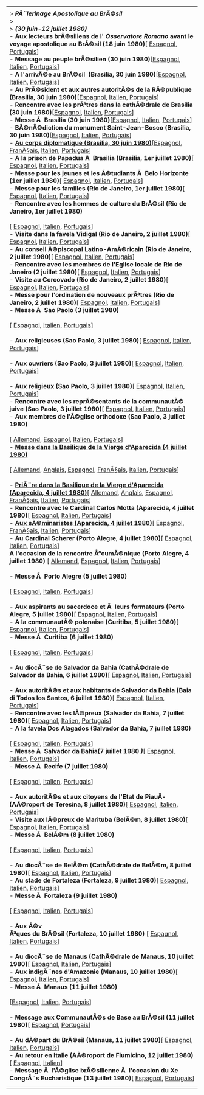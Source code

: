 |     |
| --- |
|  |
| > ***PÃ¨lerinage Apostolique au BrÃ©sil***<br>> <br>> ***(30 juin-12 juillet 1980)***<br>- **Aux lecteurs brÃ©siliens de l' *Osservatore Romano* avant le voyage apostolique au BrÃ©sil (18 juin 1980)**\[ [Espagnol](/content/john-paul-ii/es/letters/1980/documents/hf_jp-ii_let_19800618_brasiliani.html), [Portugais](/content/john-paul-ii/pt/letters/1980/documents/hf_jp-ii_let_19800618_brasiliani.html)\]<br>- **Message au peuple brÃ©silien (30 juin 1980)**\[[Espagnol](/content/john-paul-ii/es/speeches/1980/june/documents/hf_jp-ii_spe_19800630_messaggio-brasiliani.html), [Italien](/content/john-paul-ii/it/speeches/1980/june/documents/hf_jp-ii_spe_19800630_messaggio-brasiliani.html), [Portugais](/content/john-paul-ii/pt/speeches/1980/june/documents/hf_jp-ii_spe_19800630_messaggio-brasiliani.html)\]<br>- **A l'arrivÃ©e au BrÃ©sil  (Brasilia, 30 juin 1980)**\[[Espagnol](/content/john-paul-ii/es/speeches/1980/june/documents/hf_jp-ii_spe_19800630_brasile-arrivo.html), [Italien](/content/john-paul-ii/it/speeches/1980/june/documents/hf_jp-ii_spe_19800630_brasile-arrivo.html), [Portugais](/content/john-paul-ii/pt/speeches/1980/june/documents/hf_jp-ii_spe_19800630_brasile-arrivo.html)\]<br>- **Au PrÃ©sident et aux autres autoritÃ©s de la RÃ©publique (Brasilia, 30 juin 1980)**\[[Espagnol](/content/john-paul-ii/es/speeches/1980/june/documents/hf_jp-ii_spe_19800630_presidente-brasile.html), [Italien](/content/john-paul-ii/it/speeches/1980/june/documents/hf_jp-ii_spe_19800630_presidente-brasile.html), [Portugais](/content/john-paul-ii/pt/speeches/1980/june/documents/hf_jp-ii_spe_19800630_presidente-brasile.html)\]<br>- **Rencontre avec les prÃªtres dans la cathÃ©drale de Brasilia (30 juin 1980)**\[[Espagnol](/content/john-paul-ii/es/speeches/1980/june/documents/hf_jp-ii_spe_19800630_sacerdoti-brasile.html), [Italien](/content/john-paul-ii/it/speeches/1980/june/documents/hf_jp-ii_spe_19800630_sacerdoti-brasile.html), [Portugais](/content/john-paul-ii/pt/speeches/1980/june/documents/hf_jp-ii_spe_19800630_sacerdoti-brasile.html)\]<br>- **Messe Ã  Brasilia (30 juin 1980)**\[[Espagnol](/content/john-paul-ii/es/homilies/1980/documents/hf_jp-ii_hom_19800630_brasilia.html), [Italien](/content/john-paul-ii/it/homilies/1980/documents/hf_jp-ii_hom_19800630_brasilia.html), [Portugais](/content/john-paul-ii/pt/homilies/1980/documents/hf_jp-ii_hom_19800630_brasilia.html)\]<br>- **BÃ©nÃ©diction du monument Saint-Jean-Bosco (Brasilia, 30 juin 1980)**\[[Espagnol](/content/john-paul-ii/es/speeches/1980/june/documents/hf_jp-ii_spe_19800630_sangiovannibosco-brasile.html), [Italien](/content/john-paul-ii/it/speeches/1980/june/documents/hf_jp-ii_spe_19800630_sangiovannibosco-brasile.html), [Portugais](/content/john-paul-ii/pt/speeches/1980/june/documents/hf_jp-ii_spe_19800630_sangiovannibosco-brasile.html)\]<br>- **[Au corps diplomatique (Brasilia, 30 juin 1980)](/content/john-paul-ii/fr/speeches/1980/june/documents/hf_jp-ii_spe_19800630_corpo-diplomatico-brasile.html)**\[[Espagnol](/content/john-paul-ii/es/speeches/1980/june/documents/hf_jp-ii_spe_19800630_corpo-diplomatico-brasile.html), [FranÃ§ais](/content/john-paul-ii/fr/speeches/1980/june/documents/hf_jp-ii_spe_19800630_corpo-diplomatico-brasile.html), [Italien](/content/john-paul-ii/it/speeches/1980/june/documents/hf_jp-ii_spe_19800630_corpo-diplomatico-brasile.html), [Portugais](/content/john-paul-ii/pt/speeches/1980/june/documents/hf_jp-ii_spe_19800630_corpo-diplomatico-brasile.html)\]<br>- **A la prison de Papadua Ã  Brasilia (Brasilia, 1er juillet 1980)**\[ [Espagnol](/content/john-paul-ii/es/speeches/1980/july/documents/hf_jp-ii_spe_19800701_carcere-brasile.html), [Italien](/content/john-paul-ii/it/speeches/1980/july/documents/hf_jp-ii_spe_19800701_carcere-brasile.html), [Portugais](/content/john-paul-ii/pt/speeches/1980/july/documents/hf_jp-ii_spe_19800701_carcere-brasile.html)\]<br>- **Messe pour les jeunes et les Ã©tudiants Ã  Belo Horizonte (1er juillet 1980)**\[ [Espagnol](/content/john-paul-ii/es/homilies/1980/documents/hf_jp-ii_hom_19800701_youth-brazil.html), [Italien](/content/john-paul-ii/it/homilies/1980/documents/hf_jp-ii_hom_19800701_youth-brazil.html), [Portugais](/content/john-paul-ii/pt/homilies/1980/documents/hf_jp-ii_hom_19800701_youth-brazil.html)\]<br>- **Messe pour les familles (Rio de Janeiro, 1er juillet 1980)**\[ [Espagnol](/content/john-paul-ii/es/homilies/1980/documents/hf_jp-ii_hom_19800701_families-brazil.html), [Italien](/content/john-paul-ii/it/homilies/1980/documents/hf_jp-ii_hom_19800701_families-brazil.html), [Portugais](/content/john-paul-ii/pt/homilies/1980/documents/hf_jp-ii_hom_19800701_families-brazil.html)\]<br>- **Rencontre avec les hommes de culture du BrÃ©sil (Rio de Janeiro, 1er juillet 1980)**<br>  <br>   \[ [Espagnol](/content/john-paul-ii/es/speeches/1980/july/documents/hf_jp-ii_spe_19800701_cultura-brasile.html), [Italien](/content/john-paul-ii/it/speeches/1980/july/documents/hf_jp-ii_spe_19800701_cultura-brasile.html), [Portugais](/content/john-paul-ii/pt/speeches/1980/july/documents/hf_jp-ii_spe_19800701_cultura-brasile.html)\]<br>- **Visite dans la favela Vidigal (Rio de Janeiro, 2 juillet 1980)**\[ [Espagnol](/content/john-paul-ii/es/speeches/1980/july/documents/hf_jp-ii_spe_19800702_vidigal-brasile.html), [Italien](/content/john-paul-ii/it/speeches/1980/july/documents/hf_jp-ii_spe_19800702_vidigal-brasile.html), [Portugais](/content/john-paul-ii/pt/speeches/1980/july/documents/hf_jp-ii_spe_19800702_vidigal-brasile.html)\]<br>- **Au conseil Ã©piscopal Latino-AmÃ©ricain (Rio de Janeiro, 2 juillet 1980)**\[ [Espagnol](/content/john-paul-ii/es/speeches/1980/july/documents/hf_jp-ii_spe_19800702_consiglioepiscopale-brasile.html), [Italien](/content/john-paul-ii/it/speeches/1980/july/documents/hf_jp-ii_spe_19800702_consiglioepiscopale-brasile.html), [Portugais](/content/john-paul-ii/pt/speeches/1980/july/documents/hf_jp-ii_spe_19800702_consiglioepiscopale-brasile.html)\]<br>- **Rencontre avec les membres de l'Eglise locale de Rio de Janeiro (2 juillet 1980)**\[ [Espagnol](/content/john-paul-ii/es/speeches/1980/july/documents/hf_jp-ii_spe_19800702_cattedrale-brasile.html), [Italien](/content/john-paul-ii/it/speeches/1980/july/documents/hf_jp-ii_spe_19800702_cattedrale-brasile.html), [Portugais](/content/john-paul-ii/pt/speeches/1980/july/documents/hf_jp-ii_spe_19800702_cattedrale-brasile.html)\]<br>- **Visite au Corcovado (Rio de Janeiro, 2 juillet 1980)**\[ [Espagnol](/content/john-paul-ii/es/speeches/1980/july/documents/hf_jp-ii_spe_19800702_corcovado-brasile.html), [Italien](/content/john-paul-ii/it/speeches/1980/july/documents/hf_jp-ii_spe_19800702_corcovado-brasile.html), [Portugais](/content/john-paul-ii/pt/speeches/1980/july/documents/hf_jp-ii_spe_19800702_corcovado-brasile.html)\]<br>- **Messe pour l'ordination de nouveaux prÃªtres (Rio de Janeiro, 2 juillet 1980)**\[ [Espagnol](/content/john-paul-ii/es/homilies/1980/documents/hf_jp-ii_hom_19800702_priests-brazil.html), [Italien](/content/john-paul-ii/it/homilies/1980/documents/hf_jp-ii_hom_19800702_priests-brazil.html), [Portugais](/content/john-paul-ii/pt/homilies/1980/documents/hf_jp-ii_hom_19800702_priests-brazil.html)\]<br>- **Messe Ã  Sao Paolo (3 juillet 1980)**<br>  <br>  \[ [Espagnol](/content/john-paul-ii/es/homilies/1980/documents/hf_jp-ii_hom_19800703_sanpaolo-brazil.html), [Italien](/content/john-paul-ii/it/homilies/1980/documents/hf_jp-ii_hom_19800703_sanpaolo-brazil.html), [Portugais](/content/john-paul-ii/pt/homilies/1980/documents/hf_jp-ii_hom_19800703_sanpaolo-brazil.html)\]<br>  <br>- **Aux religieuses (Sao Paolo, 3 juillet 1980)**\[ [Espagnol](/content/john-paul-ii/es/speeches/1980/july/documents/hf_jp-ii_spe_19800703_religiose-brasile.html), [Italien](/content/john-paul-ii/it/speeches/1980/july/documents/hf_jp-ii_spe_19800703_religiose-brasile.html), [Portugais](/content/john-paul-ii/pt/speeches/1980/july/documents/hf_jp-ii_spe_19800703_religiose-brasile.html)\]<br>  <br>- **Aux ouvriers (Sao Paolo, 3 juillet 1980)**\[ [Espagnol](/content/john-paul-ii/es/speeches/1980/july/documents/hf_jp-ii_spe_19800703_operai-brasile.html), [Italien](/content/john-paul-ii/it/speeches/1980/july/documents/hf_jp-ii_spe_19800703_operai-brasile.html), [Portugais](/content/john-paul-ii/pt/speeches/1980/july/documents/hf_jp-ii_spe_19800703_operai-brasile.html)\]<br>  <br>- **Aux religieux (Sao Paolo, 3 juillet 1980)**\[ [Espagnol](/content/john-paul-ii/es/speeches/1980/july/documents/hf_jp-ii_spe_19800703_religiosi-brasile.html), [Italien](/content/john-paul-ii/it/speeches/1980/july/documents/hf_jp-ii_spe_19800703_religiosi-brasile.html), [Portugais](/content/john-paul-ii/pt/speeches/1980/july/documents/hf_jp-ii_spe_19800703_religiosi-brasile.html)\]<br>- **Rencontre avec les reprÃ©sentants de la communautÃ© juive (Sao Paolo, 3 juillet 1980)**\[ [Espagnol](/content/john-paul-ii/es/speeches/1980/july/documents/hf_jp-ii_spe_19800703_ebrei-brasile.html), [Italien](/content/john-paul-ii/it/speeches/1980/july/documents/hf_jp-ii_spe_19800703_ebrei-brasile.html), [Portugais](/content/john-paul-ii/pt/speeches/1980/july/documents/hf_jp-ii_spe_19800703_ebrei-brasile.html)\]<br>- **Aux membres de l'Ã©glise orthodoxe (Sao Paolo, 3 juillet 1980)**<br>  <br>  \[ [Allemand](/content/john-paul-ii/de/speeches/1980/july/documents/hf_jp-ii_spe_19800703_ortodossi-brasile.html), [Espagnol](/content/john-paul-ii/es/speeches/1980/july/documents/hf_jp-ii_spe_19800703_ortodossi-brasile.html), [Italien](/content/john-paul-ii/it/speeches/1980/july/documents/hf_jp-ii_spe_19800703_ortodossi-brasile.html), [Portugais](/content/john-paul-ii/pt/speeches/1980/july/documents/hf_jp-ii_spe_19800703_ortodossi-brasile.html)\]<br>- **[Messe dans la Basilique de la Vierge d'Aparecida (4 juillet 1980)](/content/john-paul-ii/fr/homilies/1980/documents/hf_jp-ii_hom_19800704_aparecida-brazil.html)**<br>  <br>   \[ [Allemand](/content/john-paul-ii/de/homilies/1980/documents/hf_jp-ii_hom_19800704_aparecida-brazil.html), [Anglais](/content/john-paul-ii/en/homilies/1980/documents/hf_jp-ii_hom_19800704_aparecida-brazil.html), [Espagnol](/content/john-paul-ii/es/homilies/1980/documents/hf_jp-ii_hom_19800704_aparecida-brazil.html), [FranÃ§ais](/content/john-paul-ii/fr/homilies/1980/documents/hf_jp-ii_hom_19800704_aparecida-brazil.html), [Italien](/content/john-paul-ii/it/homilies/1980/documents/hf_jp-ii_hom_19800704_aparecida-brazil.html), [Portugais](/content/john-paul-ii/pt/homilies/1980/documents/hf_jp-ii_hom_19800704_aparecida-brazil.html)\]<br>  <br>- **[PriÃ¨re dans la Basilique de la Vierge d'Aparecida (Aparecida, 4 juillet 1980)](/content/john-paul-ii/fr/speeches/1980/july/documents/hf_jp-ii_spe_19800704_aparecida-brasile.html)**\[ [Allemand](/content/john-paul-ii/de/speeches/1980/july/documents/hf_jp-ii_spe_19800704_aparecida-brasile.html), [Anglais](/content/john-paul-ii/en/speeches/1980/july/documents/hf_jp-ii_spe_19800704_aparecida-brasile.html), [Espagnol](/content/john-paul-ii/es/speeches/1980/july/documents/hf_jp-ii_spe_19800704_aparecida-brasile.html), [FranÃ§ais](/content/john-paul-ii/fr/speeches/1980/july/documents/hf_jp-ii_spe_19800704_aparecida-brasile.html), [Italien](/content/john-paul-ii/it/speeches/1980/july/documents/hf_jp-ii_spe_19800704_aparecida-brasile.html), [Portugais](/content/john-paul-ii/pt/speeches/1980/july/documents/hf_jp-ii_spe_19800704_aparecida-brasile.html)\]<br>- **Rencontre avec le Cardinal Carlos Motta (Aparecida, 4 juillet 1980)**\[ [Espagnol](/content/john-paul-ii/es/speeches/1980/july/documents/hf_jp-ii_spe_19800704_motta-brasile.html), [Italien](/content/john-paul-ii/it/speeches/1980/july/documents/hf_jp-ii_spe_19800704_motta-brasile.html), [Portugais](/content/john-paul-ii/pt/speeches/1980/july/documents/hf_jp-ii_spe_19800704_motta-brasile.html)\]<br>- **[Aux sÃ©minaristes (Aparecida, 4 juillet 1980)](/content/john-paul-ii/fr/speeches/1980/july/documents/hf_jp-ii_spe_19800704_seminaristi-brasile.html)**\[ [Espagnol](/content/john-paul-ii/es/speeches/1980/july/documents/hf_jp-ii_spe_19800704_seminaristi-brasile.html), [FranÃ§ais](/content/john-paul-ii/fr/speeches/1980/july/documents/hf_jp-ii_spe_19800704_seminaristi-brasile.html), [Italien](/content/john-paul-ii/it/speeches/1980/july/documents/hf_jp-ii_spe_19800704_seminaristi-brasile.html), [Portugais](/content/john-paul-ii/pt/speeches/1980/july/documents/hf_jp-ii_spe_19800704_seminaristi-brasile.html)\]<br>- **Au Cardinal Scherer (Porto Alegre, 4 juillet 1980)**\[ [Espagnol](/content/john-paul-ii/es/speeches/1980/july/documents/hf_jp-ii_spe_19800704_scherer-brasile.html), [Italien](/content/john-paul-ii/it/speeches/1980/july/documents/hf_jp-ii_spe_19800704_scherer-brasile.html), [Portugais](/content/john-paul-ii/pt/speeches/1980/july/documents/hf_jp-ii_spe_19800704_scherer-brasile.html)\]<br>**A l'occasion de la rencontre Å“cumÃ©nique (Porto Alegre, 4 juillet 1980)** \[ [Allemand](/content/john-paul-ii/de/speeches/1980/july/documents/hf_jp-ii_spe_19800704_ecumenico-brasile.html), [Espagnol](/content/john-paul-ii/es/speeches/1980/july/documents/hf_jp-ii_spe_19800704_ecumenico-brasile.html), [Italien](/content/john-paul-ii/it/speeches/1980/july/documents/hf_jp-ii_spe_19800704_ecumenico-brasile.html), [Portugais](/content/john-paul-ii/pt/speeches/1980/july/documents/hf_jp-ii_spe_19800704_ecumenico-brasile.html)\] <br> <br>- **Messe Ã  Porto Alegre (5 juillet 1980)**<br>  <br>   \[ [Espagnol](/content/john-paul-ii/es/homilies/1980/documents/hf_jp-ii_hom_19800705_portoalegre-brazil.html), [Italien](/content/john-paul-ii/it/homilies/1980/documents/hf_jp-ii_hom_19800705_portoalegre-brazil.html), [Portugais](/content/john-paul-ii/pt/homilies/1980/documents/hf_jp-ii_hom_19800705_portoalegre-brazil.html)\]<br>  <br>- **Aux aspirants au sacerdoce et Ã  leurs formateurs (Porto Alegre, 5 juillet 1980)**\[ [Espagnol](/content/john-paul-ii/es/speeches/1980/july/documents/hf_jp-ii_spe_19800705_chiamati-portoalegre.html), [Italien](/content/john-paul-ii/it/speeches/1980/july/documents/hf_jp-ii_spe_19800705_chiamati-portoalegre.html), [Portugais](/content/john-paul-ii/pt/speeches/1980/july/documents/hf_jp-ii_spe_19800705_chiamati-portoalegre.html)\]<br>- **A la communautÃ© polonaise (Curitiba, 5 juillet 1980)**\[ [Espagnol](/content/john-paul-ii/es/speeches/1980/july/documents/hf_jp-ii_spe_19800705_polacchi-curitiba.html), [Italien](/content/john-paul-ii/it/speeches/1980/july/documents/hf_jp-ii_spe_19800705_polacchi-curitiba.html), [Portugais](/content/john-paul-ii/pt/speeches/1980/july/documents/hf_jp-ii_spe_19800705_polacchi-curitiba.html)\]<br>- **Messe Ã  Curitiba (6 juillet 1980)**<br>  <br>   \[ [Espagnol](/content/john-paul-ii/es/homilies/1980/documents/hf_jp-ii_hom_19800706_curitiba-brazil.html), [Italien](/content/john-paul-ii/it/homilies/1980/documents/hf_jp-ii_hom_19800706_curitiba-brazil.html), [Portugais](/content/john-paul-ii/pt/homilies/1980/documents/hf_jp-ii_hom_19800706_curitiba-brazil.html)\]<br>  <br>- **Au diocÃ¨se de Salvador da Bahia (CathÃ©drale de Salvador da Bahia, 6 juillet 1980)**\[ [Espagnol](/content/john-paul-ii/es/speeches/1980/july/documents/hf_jp-ii_spe_19800706_cattedrale-salvador.html), [Italien](/content/john-paul-ii/it/speeches/1980/july/documents/hf_jp-ii_spe_19800706_cattedrale-salvador.html), [Portugais](/content/john-paul-ii/pt/speeches/1980/july/documents/hf_jp-ii_spe_19800706_cattedrale-salvador.html)\]<br>  <br>- **Aux autoritÃ©s et aux habitants de Salvador da Bahia (Baia di Todos los Santos, 6 juillet 1980)**\[ [Espagnol](/content/john-paul-ii/es/speeches/1980/july/documents/hf_jp-ii_spe_19800706_popolo-salvador.html), [Italien](/content/john-paul-ii/it/speeches/1980/july/documents/hf_jp-ii_spe_19800706_popolo-salvador.html), [Portugais](/content/john-paul-ii/pt/speeches/1980/july/documents/hf_jp-ii_spe_19800706_popolo-salvador.html)\]<br>- **Rencontre avec les lÃ©preux (Salvador da Bahia, 7 juillet 1980)**\[ [Espagnol](/content/john-paul-ii/es/speeches/1980/july/documents/hf_jp-ii_spe_19800707_lebbrosi-bahia.html), [Italien](/content/john-paul-ii/it/speeches/1980/july/documents/hf_jp-ii_spe_19800707_lebbrosi-bahia.html), [Portugais](/content/john-paul-ii/pt/speeches/1980/july/documents/hf_jp-ii_spe_19800707_lebbrosi-bahia.html)\]<br>- **A la favela Dos Alagados (Salvador da Bahia, 7 juillet 1980)**<br>  <br>  \[ [Espagnol](/content/john-paul-ii/es/speeches/1980/july/documents/hf_jp-ii_spe_19800707_favela-bahia.html), [Italien](/content/john-paul-ii/it/speeches/1980/july/documents/hf_jp-ii_spe_19800707_favela-bahia.html), [Portugais](/content/john-paul-ii/pt/speeches/1980/july/documents/hf_jp-ii_spe_19800707_favela-bahia.html)\]<br>- **Messe Ã  Salvador da Bahia(7 juillet 1980 *)***\[ [Espagnol](/content/john-paul-ii/es/homilies/1980/documents/hf_jp-ii_hom_19800707_bahia-brazil.html), [Italien](/content/john-paul-ii/it/homilies/1980/documents/hf_jp-ii_hom_19800707_bahia-brazil.html), [Portugais](/content/john-paul-ii/pt/homilies/1980/documents/hf_jp-ii_hom_19800707_bahia-brazil.html)\]<br>- **Messe Ã  Recife (7 juillet 1980)**<br>  <br>   \[ [Espagnol](/content/john-paul-ii/es/homilies/1980/documents/hf_jp-ii_hom_19800707_recife-brazil.html), [Italien](/content/john-paul-ii/it/homilies/1980/documents/hf_jp-ii_hom_19800707_recife-brazil.html), [Portugais](/content/john-paul-ii/pt/homilies/1980/documents/hf_jp-ii_hom_19800707_recife-brazil.html)\]<br>  <br>- **Aux autoritÃ©s et aux citoyens de l'Etat de PiauÃ­ (AÃ©roport de Teresina, 8 juillet 1980)**\[ [Espagnol](/content/john-paul-ii/es/speeches/1980/july/documents/hf_jp-ii_spe_19800708_piaui-brasile.html), [Italien](/content/john-paul-ii/it/speeches/1980/july/documents/hf_jp-ii_spe_19800708_piaui-brasile.html), [Portugais](/content/john-paul-ii/pt/speeches/1980/july/documents/hf_jp-ii_spe_19800708_piaui-brasile.html)\]<br>- **Visite aux lÃ©preux de Marituba (BelÃ©m, 8 juillet 1980)**\[ [Espagnol](/content/john-paul-ii/es/speeches/1980/july/documents/hf_jp-ii_spe_19800708_lebbrosario-belem.html), [Italien](/content/john-paul-ii/it/speeches/1980/july/documents/hf_jp-ii_spe_19800708_lebbrosario-belem.html), [Portugais](/content/john-paul-ii/pt/speeches/1980/july/documents/hf_jp-ii_spe_19800708_lebbrosario-belem.html)\]<br>- **Messe Ã  BelÃ©m (8 juillet 1980)**<br>  <br>   \[ [Espagnol](/content/john-paul-ii/es/homilies/1980/documents/hf_jp-ii_hom_19800708_belem-brazil.html), [Italien](/content/john-paul-ii/it/homilies/1980/documents/hf_jp-ii_hom_19800708_belem-brazil.html), [Portugais](/content/john-paul-ii/pt/homilies/1980/documents/hf_jp-ii_hom_19800708_belem-brazil.html)\]<br>  <br>- **Au diocÃ¨se de BelÃ©m (CathÃ©drale de BelÃ©m, 8 juillet 1980)**\[ [Espagnol](/content/john-paul-ii/es/speeches/1980/july/documents/hf_jp-ii_spe_19800708_diocesi-belem.html), [Italien](/content/john-paul-ii/it/speeches/1980/july/documents/hf_jp-ii_spe_19800708_diocesi-belem.html), [Portugais](/content/john-paul-ii/pt/speeches/1980/july/documents/hf_jp-ii_spe_19800708_diocesi-belem.html)\]<br>- **Au stade de Fortaleza (Fortaleza, 9 juillet 1980)**\[ [Espagnol](/content/john-paul-ii/es/speeches/1980/july/documents/hf_jp-ii_spe_19800709_stadio-fortaleza.html), [Italien](/content/john-paul-ii/it/speeches/1980/july/documents/hf_jp-ii_spe_19800709_stadio-fortaleza.html), [Portugais](/content/john-paul-ii/pt/speeches/1980/july/documents/hf_jp-ii_spe_19800709_stadio-fortaleza.html)\]<br>- **Messe Ã  Fortaleza (9 juillet 1980)**<br>  <br>   \[ [Espagnol](/content/john-paul-ii/es/homilies/1980/documents/hf_jp-ii_hom_19800709_fortaleza-brazil.html), [Italien](/content/john-paul-ii/it/homilies/1980/documents/hf_jp-ii_hom_19800709_fortaleza-brazil.html), [Portugais](/content/john-paul-ii/pt/homilies/1980/documents/hf_jp-ii_hom_19800709_fortaleza-brazil.html)\]<br>  <br>- **Aux Ã©v**<br>**Ãªques du BrÃ©sil (Fortaleza, 10 juillet 1980)** \[ [Espagnol](/content/john-paul-ii/es/speeches/1980/july/documents/hf_jp-ii_spe_19800710_vescovi-fortaleza.html), [Italien](/content/john-paul-ii/it/speeches/1980/july/documents/hf_jp-ii_spe_19800710_vescovi-fortaleza.html), [Portugais](/content/john-paul-ii/pt/speeches/1980/july/documents/hf_jp-ii_spe_19800710_vescovi-fortaleza.html)\] <br> <br>- **Au diocÃ¨se de Manaus (CathÃ©drale de Manaus, 10 juillet 1980)**\[ [Espagnol](/content/john-paul-ii/es/speeches/1980/july/documents/hf_jp-ii_spe_19800710_diocesi-manaus.html), [Italien](/content/john-paul-ii/it/speeches/1980/july/documents/hf_jp-ii_spe_19800710_diocesi-manaus.html), [Portugais](/content/john-paul-ii/pt/speeches/1980/july/documents/hf_jp-ii_spe_19800710_diocesi-manaus.html)\]<br>- **Aux indigÃ¨nes d'Amazonie (Manaus, 10 juillet 1980)**\[ [Espagnol](/content/john-paul-ii/es/speeches/1980/july/documents/hf_jp-ii_spe_19800710_indios-manaus.html), [Italien](/content/john-paul-ii/it/speeches/1980/july/documents/hf_jp-ii_spe_19800710_indios-manaus.html), [Portugais](/content/john-paul-ii/pt/speeches/1980/july/documents/hf_jp-ii_spe_19800710_indios-manaus.html)\]<br>- **Messe Ã  Manaus (11 juillet 1980)**<br>  <br>   \[[Espagnol](/content/john-paul-ii/es/homilies/1980/documents/hf_jp-ii_hom_19800711_manaus-brazil.html), [Italien](/content/john-paul-ii/it/homilies/1980/documents/hf_jp-ii_hom_19800711_manaus-brazil.html), [Portugais](/content/john-paul-ii/pt/homilies/1980/documents/hf_jp-ii_hom_19800711_manaus-brazil.html)\]<br>  <br>- **Message aux CommunautÃ©s de Base au BrÃ©sil (11 juillet 1980)**\[ [Espagnol](http://w2.vatican.va/content/john-paul-ii/es/messages/pont_messages/1980/documents/hf_jp-ii_mes_19800711_comunita-base-brasile.html), [Portugais](http://w2.vatican.va/content/john-paul-ii/pt/messages/pont_messages/1980/documents/hf_jp-ii_mes_19800711_comunita-base-brasile.html)\]<br>  <br>- **Au dÃ©part du BrÃ©sil (Manaus, 11 juillet 1980)**\[ [Espagnol](/content/john-paul-ii/es/speeches/1980/july/documents/hf_jp-ii_spe_19800711_partenza-brasile.html), [Italien](/content/john-paul-ii/it/speeches/1980/july/documents/hf_jp-ii_spe_19800711_partenza-brasile.html), [Portugais](/content/john-paul-ii/pt/speeches/1980/july/documents/hf_jp-ii_spe_19800711_partenza-brasile.html)\]<br>- **Au retour en Italie (AÃ©roport de Fiumicino, 12 juillet 1980)**\[ [Espagnol](/content/john-paul-ii/es/speeches/1980/july/documents/hf_jp-ii_spe_19800712_rientro-brasile.html), [Italien](/content/john-paul-ii/it/speeches/1980/july/documents/hf_jp-ii_spe_19800712_rientro-brasile.html)\]<br>- **Message Ã  l'Ã©glise brÃ©silienne Ã  l'occasion du Xe CongrÃ¨s Eucharistique (13 juillet 1980)**\[ [Espagnol](/content/john-paul-ii/es/messages/pont_messages/1980/documents/hf_jp-ii_mes_19800713_messaggio-chiesa-brasile.html), [Portugais](/content/john-paul-ii/pt/messages/pont_messages/1980/documents/hf_jp-ii_mes_19800713_messaggio-chiesa-brasile.html)\] |
|  |
|  |